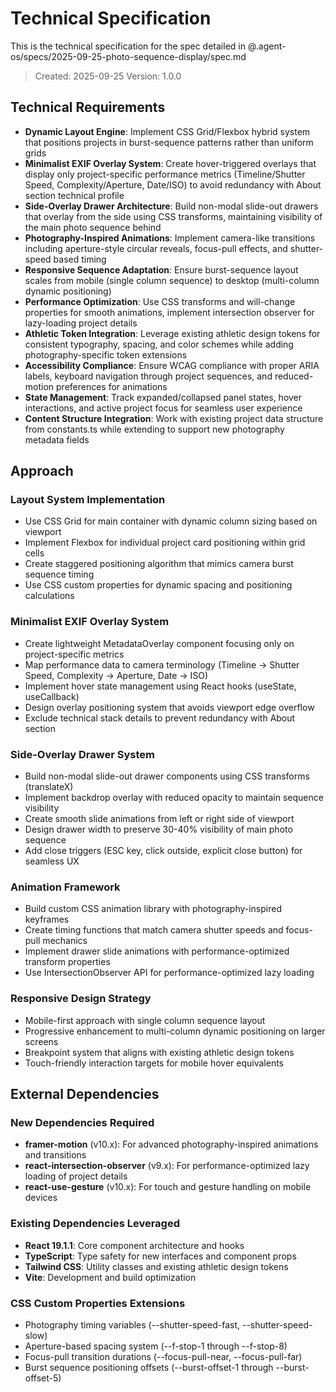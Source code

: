 # Technical Specification

This is the technical specification for the spec detailed in @.agent-os/specs/2025-09-25-photo-sequence-display/spec.md

> Created: 2025-09-25
> Version: 1.0.0

## Technical Requirements

- **Dynamic Layout Engine**: Implement CSS Grid/Flexbox hybrid system that positions projects in burst-sequence patterns rather than uniform grids
- **Minimalist EXIF Overlay System**: Create hover-triggered overlays that display only project-specific performance metrics (Timeline/Shutter Speed, Complexity/Aperture, Date/ISO) to avoid redundancy with About section technical profile
- **Side-Overlay Drawer Architecture**: Build non-modal slide-out drawers that overlay from the side using CSS transforms, maintaining visibility of the main photo sequence behind
- **Photography-Inspired Animations**: Implement camera-like transitions including aperture-style circular reveals, focus-pull effects, and shutter-speed based timing
- **Responsive Sequence Adaptation**: Ensure burst-sequence layout scales from mobile (single column sequence) to desktop (multi-column dynamic positioning)
- **Performance Optimization**: Use CSS transforms and will-change properties for smooth animations, implement intersection observer for lazy-loading project details
- **Athletic Token Integration**: Leverage existing athletic design tokens for consistent typography, spacing, and color schemes while adding photography-specific token extensions
- **Accessibility Compliance**: Ensure WCAG compliance with proper ARIA labels, keyboard navigation through project sequences, and reduced-motion preferences for animations
- **State Management**: Track expanded/collapsed panel states, hover interactions, and active project focus for seamless user experience
- **Content Structure Integration**: Work with existing project data structure from constants.ts while extending to support new photography metadata fields

## Approach

### Layout System Implementation
- Use CSS Grid for main container with dynamic column sizing based on viewport
- Implement Flexbox for individual project card positioning within grid cells
- Create staggered positioning algorithm that mimics camera burst sequence timing
- Use CSS custom properties for dynamic spacing and positioning calculations

### Minimalist EXIF Overlay System
- Create lightweight MetadataOverlay component focusing only on project-specific metrics
- Map performance data to camera terminology (Timeline → Shutter Speed, Complexity → Aperture, Date → ISO)
- Implement hover state management using React hooks (useState, useCallback)
- Design overlay positioning system that avoids viewport edge overflow
- Exclude technical stack details to prevent redundancy with About section

### Side-Overlay Drawer System
- Build non-modal slide-out drawer components using CSS transforms (translateX)
- Implement backdrop overlay with reduced opacity to maintain sequence visibility
- Create smooth slide animations from left or right side of viewport
- Design drawer width to preserve 30-40% visibility of main photo sequence
- Add close triggers (ESC key, click outside, explicit close button) for seamless UX

### Animation Framework
- Build custom CSS animation library with photography-inspired keyframes
- Create timing functions that match camera shutter speeds and focus-pull mechanics
- Implement drawer slide animations with performance-optimized transform properties
- Use IntersectionObserver API for performance-optimized lazy loading

### Responsive Design Strategy
- Mobile-first approach with single column sequence layout
- Progressive enhancement to multi-column dynamic positioning on larger screens
- Breakpoint system that aligns with existing athletic design tokens
- Touch-friendly interaction targets for mobile hover equivalents

## External Dependencies

### New Dependencies Required
- **framer-motion** (v10.x): For advanced photography-inspired animations and transitions
- **react-intersection-observer** (v9.x): For performance-optimized lazy loading of project details
- **react-use-gesture** (v10.x): For touch and gesture handling on mobile devices

### Existing Dependencies Leveraged
- **React 19.1.1**: Core component architecture and hooks
- **TypeScript**: Type safety for new interfaces and component props
- **Tailwind CSS**: Utility classes and existing athletic design tokens
- **Vite**: Development and build optimization

### CSS Custom Properties Extensions
- Photography timing variables (--shutter-speed-fast, --shutter-speed-slow)
- Aperture-based spacing system (--f-stop-1 through --f-stop-8)
- Focus-pull transition durations (--focus-pull-near, --focus-pull-far)
- Burst sequence positioning offsets (--burst-offset-1 through --burst-offset-5)